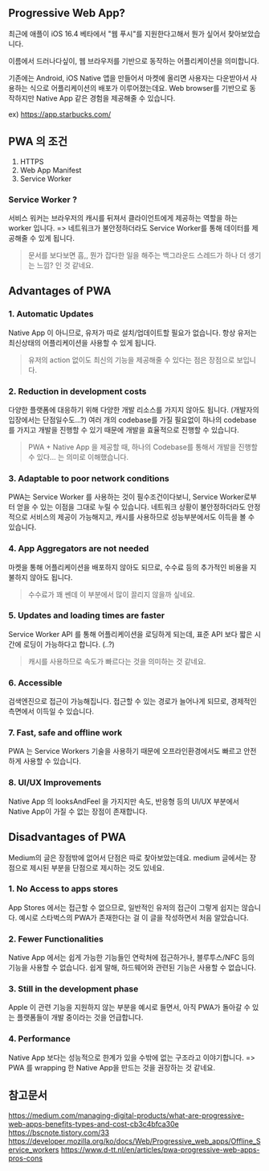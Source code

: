 ## Progressive Web App?

최근에 애플이 iOS 16.4 베타에서 "웹 푸시"를 지원한다고해서 뭔가 싶어서 찾아보았습니다.

이름에서 드러나다싶이, 웹 브라우저를 기반으로 동작하는 어플리케이션을 의미합니다.

기존에는 Android, iOS Native 앱을 만들어서 마켓에 올리면 사용자는 다운받아서 사용하는 식으로 어플리케이션의 배포가 이루어졌는데요.
Web browser를 기반으로 동작하지만 Native App 같은 경험을 제공해줄 수 있습니다.

ex) https://app.starbucks.com/

## PWA 의 조건

1. HTTPS
2. Web App Manifest
3. Service Worker

### Service Worker ?

서비스 워커는 브라우저의 캐시를 뒤져서 클라이언트에게 제공하는 역할을 하는 worker 입니다.
=> 네트워크가 불안정하더라도 Service Worker를 통해 데이터를 제공해줄 수 있게 됩니다.

> 문서를 보다보면 흠,, 뭔가 잡다한 일을 해주는 백그라운드 스레드가 하나 더 생기는 느낌? 인 것 같네요.

## Advantages of PWA

### 1. Automatic Updates

Native App 이 아니므로, 유저가 따로 설치/업데이트할 필요가 없습니다.
항상 유저는 최신상태의 어플리케이션을 사용할 수 있게 됩니다.

> 유저의 action 없이도 최신의 기능을 제공해줄 수 있다는 점은 장점으로 보입니다.

### 2. Reduction in development costs

다양한 플랫폼에 대응하기 위해 다양한 개발 리소스를 가지지 않아도 됩니다. (개발자의 입장에서는 단점일수도...?)
여러 개의 codebase를 가질 필요없이 하나의 codebase를 가지고 개발을 진행할 수 있기 때문에 개발을 효율적으로 진행할 수 있습니다.

> PWA + Native App 을 제공할 때, 하나의 Codebase를 통해서 개발을 진행할 수 있다... 는 의미로 이해했습니다.

### 3. Adaptable to poor network conditions

PWA는 Service Worker 를 사용하는 것이 필수조건이다보니, Service Worker로부터 얻을 수 있는 이점을 그대로 누릴 수 있습니다.
네트워크 상황이 불안정하더라도 안정적으로 서비스의 제공이 가능해지고, 캐시를 사용하므로 성능부분에서도 이득을 볼 수 있습니다.

### 4. App Aggregators are not needed

마켓을 통해 어플리케이션을 배포하지 않아도 되므로, 수수료 등의 추가적인 비용을 지불하지 않아도 됩니다.

> 수수료가 꽤 쎈데 이 부분에서 많이 끌리지 않을까 싶네요.

### 5. Updates and loading times are faster

Service Worker API 를 통해 어플리케이션을 로딩하게 되는데, 표준 API 보다 짧은 시간에 로딩이 가능하다고 합니다. (..?)

> 캐시를 사용하므로 속도가 빠르다는 것을 의미하는 것 같네요.

### 6. Accessible

검색엔진으로 접근이 가능해집니다.
접근할 수 있는 경로가 늘어나게 되므로, 경제적인 측면에서 이득일 수 있습니다.

### 7. Fast, safe and offline work

PWA 는 Service Workers 기술을 사용하기 때문에 오프라인환경에서도 빠르고 안전하게 사용할 수 있습니다.

### 8. UI/UX Improvements

Native App 의 looksAndFeel 을 가지지만 속도, 반응형 등의 UI/UX 부분에서 Native App이 가질 수 없는 장점이 존재합니다.

## Disadvantages of PWA

Medium의 글은 장점밖에 없어서 단점은 따로 찾아보았는데요. medium 글에서는 장점으로 제시된 부분을 단점으로 제시하는 것도 있네요.

### 1. No Access to apps stores

App Stores 에서는 접근할 수 없으므로, 일반적인 유저의 접근이 그렇게 쉽지는 않습니다.
예시로 스타벅스의 PWA가 존재한다는 걸 이 글을 작성하면서 처음 알았습니다.

### 2. Fewer Functionalities

Native App 에서는 쉽게 가능한 기능들인 연락처에 접근하거나, 블루투스/NFC 등의 기능을 사용할 수 없습니다.
쉽게 말해, 하드웨어와 관련된 기능은 사용할 수 없습니다.

### 3. Still in the development phase

Apple 이 관련 기능을 지원하지 않는 부분을 예시로 들면서, 아직 PWA가 돌아갈 수 있는 플랫폼들이 개발 중이라는 것을 언급합니다.

### 4. Performance

Native App 보다는 성능적으로 한계가 있을 수밖에 없는 구조라고 이야기합니다.
=> PWA 를 wrapping 한 Native App을 만드는 것을 권장하는 것 같네요.

## 참고문서

https://medium.com/managing-digital-products/what-are-progressive-web-apps-benefits-types-and-cost-cb3c4bfca30e
https://bscnote.tistory.com/33
https://developer.mozilla.org/ko/docs/Web/Progressive_web_apps/Offline_Service_workers
https://www.d-tt.nl/en/articles/pwa-progressive-web-apps-pros-cons